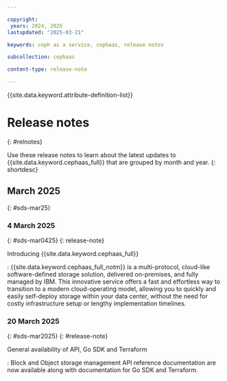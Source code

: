 ```yaml
---

copyright:
 years: 2024, 2025
lastupdated: "2025-03-21"

keywords: ceph as a service, cephaas, release notes

subcollection: cephaas

content-type: release-note

---
```



{{site.data.keyword.attribute-definition-list}}


# Release notes
{: #relnotes}


Use these release notes to learn about the latest updates to {{site.data.keyword.cephaas_full}} that are grouped by month and year.
{: shortdesc}


## March 2025
{: #sds-mar25}

### 4 March 2025
{: #sds-mar0425}
{: release-note}

Introducing {{site.data.keyword.cephaas_full}}

:   {{site.data.keyword.cephaas_full_notm}} is a multi-protocol, cloud-like software-defined storage solution, delivered on-premises, and fully managed by IBM. This innovative service offers a fast and effortless way to transition to a modern cloud-operating model, allowing you to quickly and easily self-deploy storage within your data center, without the need for costly infrastructure setup or lengthy implementation timelines.


### 20 March 2025
{: #sds-mar2025}
{: #release-note}

General availability of API, Go SDK and Terraform

: Block and Object storage management API reference documentation are now available along with documentation for Go SDK and Terraform.
